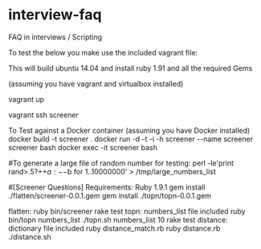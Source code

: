 # interview-faq
FAQ in interviews / Scripting 

To test the below you make use the included vagrant file:

This will build ubuntu 14.04 and install ruby 1.91 and all the required Gems

(assuming you have vagrant and virtualbox installed)

vagrant up

vagrant ssh screener

To Test against a Docker container
(assuming you have Docker installed)
docker build -t screener .
docker run -d -t -i -h screener --name screener screener bash
docker exec -it screener bash 

#To generate a large file of random number for testing:
perl -le'print rand>.5?++$a:--$b for 1..10000000' > /tmp/large_numbers_list

#[Screener Questions]
Requirements:
  Ruby 1.9.1
  gem install ./flatten/screener-0.0.1.gem 
  gem install ./topn/topn-0.0.1.gem
 
  flatten:
    ruby bin/screener
    rake test
  topn: 
    numbers_list file included
    ruby bin/topn numbers_list
    ./topn.sh numbers_list 10
    rake test
  distance:
    dictionary file included
    ruby distance_match.rb
    ruby distance.rb
    ./distance.sh

  





